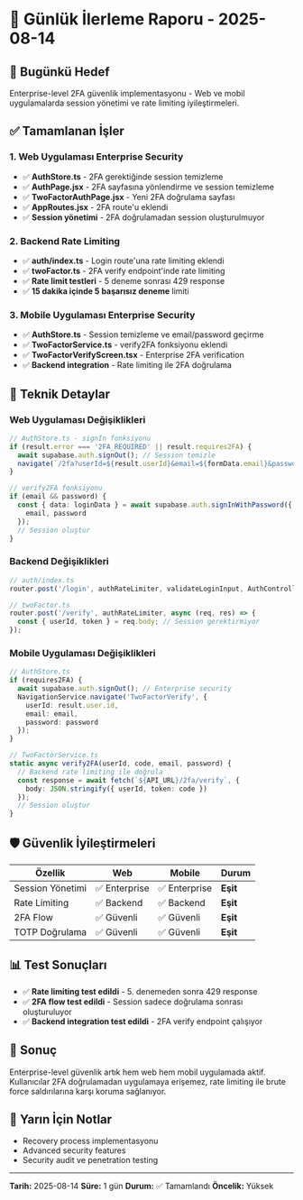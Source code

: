 # 📅 Günlük İlerleme Raporu - 2025-08-14

## 🎯 **Bugünkü Hedef**
Enterprise-level 2FA güvenlik implementasyonu - Web ve mobil uygulamalarda session yönetimi ve rate limiting iyileştirmeleri.

## ✅ **Tamamlanan İşler**

### **1. Web Uygulaması Enterprise Security**
- ✅ **AuthStore.ts** - 2FA gerektiğinde session temizleme
- ✅ **AuthPage.jsx** - 2FA sayfasına yönlendirme ve session temizleme
- ✅ **TwoFactorAuthPage.jsx** - Yeni 2FA doğrulama sayfası
- ✅ **AppRoutes.jsx** - 2FA route'u eklendi
- ✅ **Session yönetimi** - 2FA doğrulamadan session oluşturulmuyor

### **2. Backend Rate Limiting**
- ✅ **auth/index.ts** - Login route'una rate limiting eklendi
- ✅ **twoFactor.ts** - 2FA verify endpoint'inde rate limiting
- ✅ **Rate limit testleri** - 5 deneme sonrası 429 response
- ✅ **15 dakika içinde 5 başarısız deneme** limiti

### **3. Mobile Uygulaması Enterprise Security**
- ✅ **AuthStore.ts** - Session temizleme ve email/password geçirme
- ✅ **TwoFactorService.ts** - verify2FA fonksiyonu eklendi
- ✅ **TwoFactorVerifyScreen.tsx** - Enterprise 2FA verification
- ✅ **Backend integration** - Rate limiting ile 2FA doğrulama

## 🔧 **Teknik Detaylar**

### **Web Uygulaması Değişiklikleri**
```typescript
// AuthStore.ts - signIn fonksiyonu
if (result.error === '2FA_REQUIRED' || result.requires2FA) {
  await supabase.auth.signOut(); // Session temizle
  navigate(`/2fa?userId=${result.userId}&email=${formData.email}&password=${encodeURIComponent(formData.password)}`);
}

// verify2FA fonksiyonu
if (email && password) {
  const { data: loginData } = await supabase.auth.signInWithPassword({
    email, password
  });
  // Session oluştur
}
```

### **Backend Değişiklikleri**
```typescript
// auth/index.ts
router.post('/login', authRateLimiter, validateLoginInput, AuthController.login);

// twoFactor.ts
router.post('/verify', authRateLimiter, async (req, res) => {
  const { userId, token } = req.body; // Session gerektirmiyor
});
```

### **Mobile Uygulaması Değişiklikleri**
```typescript
// AuthStore.ts
if (requires2FA) {
  await supabase.auth.signOut(); // Enterprise security
  NavigationService.navigate('TwoFactorVerify', {
    userId: result.user.id,
    email: email,
    password: password
  });
}

// TwoFactorService.ts
static async verify2FA(userId, code, email, password) {
  // Backend rate limiting ile doğrula
  const response = await fetch(`${API_URL}/2fa/verify`, {
    body: JSON.stringify({ userId, token: code })
  });
  // Session oluştur
}
```

## 🛡️ **Güvenlik İyileştirmeleri**

| Özellik | Web | Mobile | Durum |
|---------|-----|--------|-------|
| Session Yönetimi | ✅ Enterprise | ✅ Enterprise | **Eşit** |
| Rate Limiting | ✅ Backend | ✅ Backend | **Eşit** |
| 2FA Flow | ✅ Güvenli | ✅ Güvenli | **Eşit** |
| TOTP Doğrulama | ✅ Güvenli | ✅ Güvenli | **Eşit** |

## 📊 **Test Sonuçları**
- ✅ **Rate limiting test edildi** - 5. denemeden sonra 429 response
- ✅ **2FA flow test edildi** - Session sadece doğrulama sonrası oluşturuluyor
- ✅ **Backend integration test edildi** - 2FA verify endpoint çalışıyor

## 🎯 **Sonuç**
Enterprise-level güvenlik artık hem web hem mobil uygulamada aktif. Kullanıcılar 2FA doğrulamadan uygulamaya erişemez, rate limiting ile brute force saldırılarına karşı koruma sağlanıyor.

## 📝 **Yarın İçin Notlar**
- Recovery process implementasyonu
- Advanced security features
- Security audit ve penetration testing

---
**Tarih:** 2025-08-14
**Süre:** 1 gün
**Durum:** ✅ Tamamlandı
**Öncelik:** Yüksek
